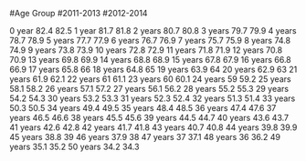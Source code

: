 #Age Group	#2011-2013	#2012-2014
		
0 year	82.4	82.5
1 year	81.7	81.8
2 years	80.7	80.8
3 years	79.7	79.9
4 years	78.7	78.9
5 years	77.7	77.9
6 years	76.7	76.9
7 years	75.7	75.9
8 years	74.8	74.9
9 years	73.8	73.9
10 years	72.8	72.9
11 years	71.8	71.9
12 years	70.8	70.9
13 years	69.8	69.9
14 years	68.8	68.9
15 years	67.8	67.9
16 years	66.8	66.9
17 years	65.8	66
18 years	64.8	65
19 years	63.9	64
20 years	62.9	63
21 years	61.9	62.1
22 years	61	61.1
23 years	60	60.1
24 years	59	59.2
25 years	58.1	58.2
26 years	57.1	57.2
27 years	56.1	56.2
28 years	55.2	55.3
29 years	54.2	54.3
30 years	53.2	53.3
31 years	52.3	52.4
32 years	51.3	51.4
33 years	50.3	50.5
34 years	49.4	49.5
35 years	48.4	48.5
36 years	47.4	47.6
37 years	46.5	46.6
38 years	45.5	45.6
39 years	44.5	44.7
40 years	43.6	43.7
41 years	42.6	42.8
42 years	41.7	41.8
43 years	40.7	40.8
44 years	39.8	39.9
45 years	38.8	39
46 years	37.9	38
47 years	37	37.1
48 years	36	36.2
49 years	35.1	35.2
50 years	34.2	34.3

